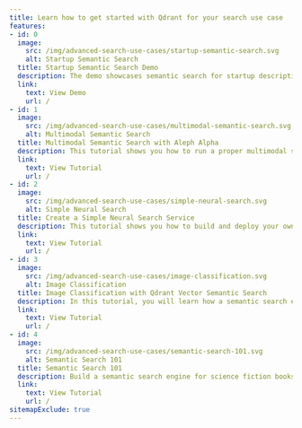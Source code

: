 ```yaml
---
title: Learn how to get started with Qdrant for your search use case
features:
- id: 0
  image:
    src: /img/advanced-search-use-cases/startup-semantic-search.svg
    alt: Startup Semantic Search
  title: Startup Semantic Search Demo
  description: The demo showcases semantic search for startup descriptions through SentenceTransformer and Qdrant, comparing neural search's accuracy with traditional searches for better content discovery.
  link:
    text: View Demo
    url: /
- id: 1
  image:
    src: /img/advanced-search-use-cases/multimodal-semantic-search.svg
    alt: Multimodal Semantic Search
  title: Multimodal Semantic Search with Aleph Alpha
  description: This tutorial shows you how to run a proper multimodal semantic search system with a few lines of code, without the need to annotate the data or train your networks.
  link:
    text: View Tutorial
    url: /
- id: 2
  image:
    src: /img/advanced-search-use-cases/simple-neural-search.svg
    alt: Simple Neural Search
  title: Create a Simple Neural Search Service
  description: This tutorial shows you how to build and deploy your own neural search service.
  link:
    text: View Tutorial
    url: /
- id: 3
  image:
    src: /img/advanced-search-use-cases/image-classification.svg
    alt: Image Classification
  title: Image Classification with Qdrant Vector Semantic Search
  description: In this tutorial, you will learn how a semantic search engine for images can help diagnose different types of skin conditions.
  link:
    text: View Tutorial
    url: /
- id: 4
  image:
    src: /img/advanced-search-use-cases/semantic-search-101.svg
    alt: Semantic Search 101
  title: Semantic Search 101
  description: Build a semantic search engine for science fiction books in 5 mins.
  link:
    text: View Tutorial
    url: /
sitemapExclude: true
---
```


